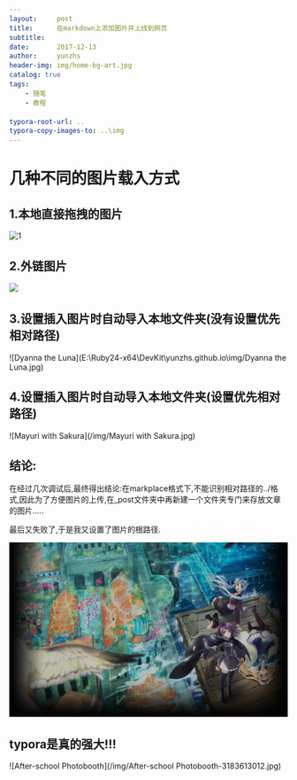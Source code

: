 ```yaml
---
layout:     post
title:      在markdown上添加图片并上线到网页
subtitle:   
date:       2017-12-13
author:     yunzhs
header-img: img/home-bg-art.jpg
catalog: true
tags:
    - 随笔
    - 教程

typora-root-url: ..
typora-copy-images-to: ..\img
---
```


# 几种不同的图片载入方式

## 1.本地直接拖拽的图片

![1](C:\Users\hasee\Desktop\steam\steam背景\日呆萌物类\1.jpg)

## 2.外链图片

![](https://blob.steamcn.com/forum/201706/21/011942hsrz0hih0zztc7hh.jpg)

## 3.设置插入图片时自动导入本地文件夹(没有设置优先相对路径)

![Dyanna the Luna](E:\Ruby24-x64\DevKit\yunzhs.github.io\img/Dyanna the Luna.jpg)

## 4.设置插入图片时自动导入本地文件夹(设置优先相对路径)

![Mayuri with Sakura](/img/Mayuri with Sakura.jpg)

## 结论:

在经过几次调试后,最终得出结论:在markplace格式下,不能识别相对路径的../格式,因此为了方便图片的上传,在_post文件夹中再新建一个文件夹专门来存放文章的图片.....

最后又失败了,于是我又设置了图片的根路径.

![Title](/img/Title.jpg)

## typora是真的强大!!!

![After-school Photobooth](/img/After-school Photobooth-3183613012.jpg)